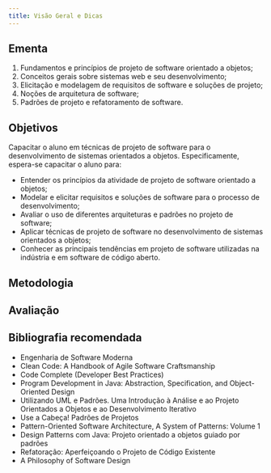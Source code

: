 ```yaml
---
title: Visão Geral e Dicas
---
```


## Ementa

1. Fundamentos e princípios de projeto de software orientado a objetos;
2. Conceitos gerais sobre sistemas web e seu desenvolvimento;
3. Elicitação e modelagem de requisitos de software e soluções de projeto;
4. Noções de arquitetura de software;
5. Padrões de projeto e refatoramento de software.

## Objetivos

Capacitar o aluno em técnicas de projeto de software para o desenvolvimento de sistemas orientados a objetos.
Especificamente, espera-se capacitar o aluno para:
- Entender os princípios da atividade de projeto de software orientado a objetos;
- Modelar e elicitar requisitos e soluções de software para o processo de desenvolvimento;
- Avaliar o uso de diferentes arquiteturas e padrões no projeto de software;
- Aplicar técnicas de projeto de software no desenvolvimento de sistemas orientados a objetos;
- Conhecer as principais tendências em projeto de software utilizadas na indústria e em software de código aberto.

## Metodologia

## Avaliação

## Bibliografia recomendada

- Engenharia de Software Moderna
- Clean Code: A Handbook of Agile Software Craftsmanship
- Code Complete (Developer Best Practices)
- Program Development in Java: Abstraction, Specification, and Object-Oriented Design
- Utilizando UML e Padrões. Uma Introdução à Análise e ao Projeto Orientados a Objetos e ao Desenvolvimento Iterativo
- Use a Cabeça! Padrões de Projetos
- Pattern-Oriented Software Architecture, A System of Patterns: Volume 1
- Design Patterns com Java: Projeto orientado a objetos guiado por padrões
- Refatoração: Aperfeiçoando o Projeto de Código Existente
- A Philosophy of Software Design
